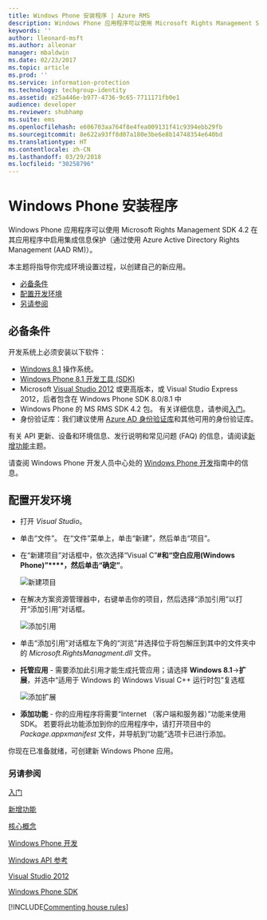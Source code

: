 ```yaml
---
title: Windows Phone 安装程序 | Azure RMS
description: Windows Phone 应用程序可以使用 Microsoft Rights Management SDK 4.2 在其应用程序中启用集成信息保护。
keywords: ''
author: lleonard-msft
ms.author: alleonar
manager: mbaldwin
ms.date: 02/23/2017
ms.topic: article
ms.prod: ''
ms.service: information-protection
ms.technology: techgroup-identity
ms.assetid: e25a446e-b977-4736-9c65-7711171fb0e1
audience: developer
ms.reviewer: shubhamp
ms.suite: ems
ms.openlocfilehash: e606703aa764f8e4fea009131f41c9394ebb29fb
ms.sourcegitcommit: 8e622a93ff8d07a180e3be6e8b14748354e640bd
ms.translationtype: HT
ms.contentlocale: zh-CN
ms.lasthandoff: 03/29/2018
ms.locfileid: "30258796"
---
```

# <a name="windows-phone-setup"></a>Windows Phone 安装程序


Windows Phone 应用程序可以使用 Microsoft Rights Management SDK 4.2 在其应用程序中启用集成信息保护（通过使用 Azure Active Directory Rights Management (AAD RM)）。

本主题将指导你完成环境设置过程，以创建自己的新应用。

-   [必备条件](#prerequisites)
-   [配置开发环境](#configuring-your-development-environment)
-   [另请参阅](#see-also)

## <a name="prerequisites"></a>必备条件


开发系统上必须安装以下软件：

-   [Windows 8.1](http://windows.microsoft.com/en-US/windows-8/meet) 操作系统。
-   [Windows Phone 8.1 开发工具 (SDK)](http://dev.windowsphone.com/en-us/downloadsdk)
-   Microsoft [Visual Studio 2012](http://www.microsoft.com/visualstudio/eng/products/visual-studio-overview) 或更高版本，或 Visual Studio Express 2012，后者包含在 Windows Phone SDK 8.0/8.1 中
-   Windows Phone 的 MS RMS SDK 4.2 包。 有关详细信息，请参阅[入门](get-started.md)。
-   身份验证库：我们建议使用 [Azure AD 身份验证库](https://msdn.microsoft.com/library/jj573266.aspx)和其他可用的身份验证库。

有关 API 更新、设备和环境信息、发行说明和常见问题 (FAQ) 的信息，请阅读[新增功能](release-notes.md)主题。

请查阅 Windows Phone 开发人员中心处的 [Windows Phone 开发](https://msdn.microsoft.com/en-us/library/windowsphone/develop/ff402535.aspx)指南中的信息。

## <a name="configuring-your-development-environment"></a>配置开发环境


-   打开 *Visual Studio*。
-   单击“文件”。 在“文件”菜单上，单击“新建”，然后单击“项目”。
-   在“新建项目”对话框中，依次选择“Visual C”**\#和“空白应用(Windows Phone)”****，然后单击“确定”**。

    ![新建项目](../media/wpsetup-newproj.png)

-   在解决方案资源管理器中，右键单击你的项目，然后选择“添加引用”以打开“添加引用”对话框。

    ![添加引用](../media/wpsetup-addref.png)

-   单击“添加引用”对话框左下角的“浏览”并选择位于将包解压到其中的文件夹中的 *Microsoft.RightsManagment.dll* 文件。
-   **托管应用** - 需要添加此引用才能生成托管应用；请选择 **Windows 8.1**-&gt;**扩展**，并选中“适用于 Windows 的 Windows Visual C++ 运行时包”复选框

    ![添加扩展](../media/wpsetup-refmngr.png)

-   **添加功能** - 你的应用程序将需要“Internet （客户端和服务器）”功能来使用 SDK。 若要将此功能添加到你的应用程序中，请打开项目中的 *Package.appxmanifest* 文件，并导航到“功能”选项卡已进行添加。

你现在已准备就绪，可创建新 Windows Phone 应用。

### <a name="see-also"></a>另请参阅

[入门](get-started.md)

[新增功能](release-notes.md)

[核心概念](core-concepts.md)

[Windows Phone 开发](https://msdn.microsoft.com/en-us/library/windowsphone/develop/ff402535.aspx)

[Windows API 参考](https://msdn.microsoft.com/library/dn891914.aspx)

[Visual Studio 2012](http://www.microsoft.com/visualstudio/eng/products/visual-studio-overview)

[Windows Phone SDK](http://dev.windowsphone.com/en-us/downloadsdk)

[!INCLUDE[Commenting house rules](../includes/houserules.md)]